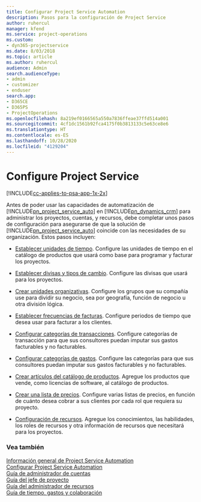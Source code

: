 ```yaml
---
title: Configurar Project Service Automation
description: Pasos para la configuración de Project Service
author: ruhercul
manager: kfend
ms.service: project-operations
ms.custom:
- dyn365-projectservice
ms.date: 8/03/2018
ms.topic: article
ms.author: ruhercul
audience: Admin
search.audienceType:
- admin
- customizer
- enduser
search.app:
- D365CE
- D365PS
- ProjectOperations
ms.openlocfilehash: 8a219ef0166565a550a7836ffeae37ffd514a001
ms.sourcegitcommit: 4cf1dc1561b92fca4175f0b3813133c5e63ce8e6
ms.translationtype: HT
ms.contentlocale: es-ES
ms.lasthandoff: 10/28/2020
ms.locfileid: "4129204"
---
```

# <a name="configure-project-service"></a>Configure Project Service

[!INCLUDE[cc-applies-to-psa-app-1x-2x](../includes/cc-applies-to-psa-app-1x-2x.md)]

Antes de poder usar las capacidades de automatización de [!INCLUDE[pn_project_service_auto](../includes/pn-project-service-auto.md)] en [!INCLUDE[pn_dynamics_crm](../includes/pn-dynamics-crm.md)] para administrar los proyectos, cuentas, y recursos, debe completar unos pasos de configuración para asegurarse de que la solución de [!INCLUDE[pn_project_service_auto](../includes/pn-project-service-auto.md)] coincide con las necesidades de su organización. Estos pasos incluyen:  
  
-   [Establecer unidades de tiempo](../psa/set-up-time-units.md). Configure las unidades de tiempo en el catálogo de productos que usará como base para programar y facturar los proyectos.  
  
-   [Establecer divisas y tipos de cambio](../psa/set-up-currencies-exchange-rates.md). Configure las divisas que usará para los proyectos.  
  
-   [Crear unidades organizativas](../psa/create-organizational-units.md). Configure los grupos que su compañía use para dividir su negocio, sea por geografía, función de negocio u otra división lógica.  
  
-   [Establecer frecuencias de facturas](../psa/set-up-invoice-frequencies.md). Configure periodos de tiempo que desea usar para facturar a los clientes.  
  
-   [Configurar categorías de transacciones](../psa/configure-transaction-categories.md). Configure categorías de transacción para que sus consultores puedan imputar sus gastos facturables y no facturables.  
  
-   [Configurar categorías de gastos](../psa/configure-expense-categories.md). Configure las categorías para que sus consultores puedan imputar sus gastos facturables y no facturables.  
  
-   [Crear artículos del catálogo de productos](../psa/create-product-catalog-items.md). Agregue los productos que vende, como licencias de software, al catálogo de productos.  
  
-   [Crear una lista de precios](../psa/create-price-list.md). Configure varias listas de precios, en función de cuánto desea cobrar a sus clientes por cada rol que requiera su proyecto.  
  
-   [Configuración de recursos](../psa/set-up-resources.md). Agregue los conocimientos, las habilidades, los roles de recursos y otra información de recursos que necesitará para los proyectos.  
  
### <a name="see-also"></a>Vea también  
 [Información general de Project Service Automation](../psa/overview.md)   
 [Configurar Project Service Automation](../psa/configure.md)   
 [Guía de administrador de cuentas](../psa/account-manager-guide.md)   
 [Guía del jefe de proyecto](../psa/project-manager-guide.md)   
 [Guía del administrador de recursos](../psa/resource-manager-guide.md)   
 [Guía de tiempo, gastos y colaboración](../psa/time-expense-collaboration-guide.md)

